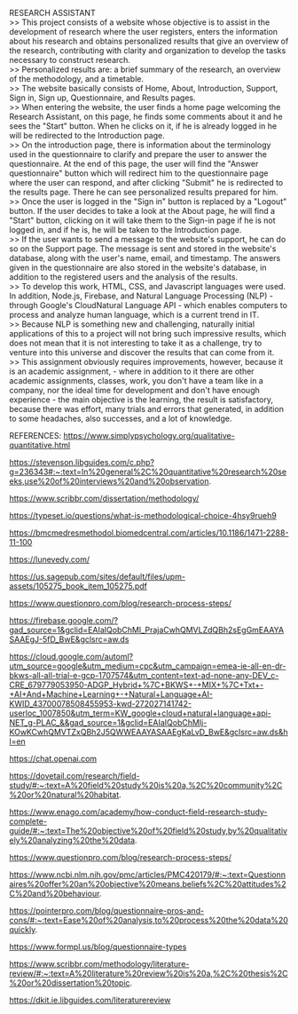 RESEARCH ASSISTANT                   
        >> This project consists of a website whose objective is to assist in the development of research where the user registers, enters the information about his research 
and obtains personalized results that give an overview of the research, contributing with clarity and organization to develop the tasks necessary to construct research.           
	>> Personalized results are: a brief summary of the research, an overview of the methodology, and a timetable.               
	>> The website basically consists of Home, About, Introduction, Support, Sign in, Sign up, Questionnaire, and Results pages.                                                                                                                                                                       
	>> When entering the website, the user finds a home page welcoming the Research Assistant, on this page, he finds some comments about it and he sees the "Start"
 button. When he clicks on it, if he is already logged in he will be redirected to the Introduction page.                  
	>> On the introduction page, there is information about the terminology used in the questionnaire to clarify and prepare the user to answer the questionnaire. At the
 end of this page, the user will find the "Answer questionnaire" button which will redirect him to the questionnaire page where the user can respond, and after clicking
 "Submit" he is redirected to the results page. There he can see personalized results prepared for him.                        
	>> Once the user is logged in the "Sign in" button is replaced by a "Logout" button. If the user decides to take a look at the About page, he will find a
 "Start" button, clicking on it will take them to the Sign-in page if he is not logged in, and if he is, he will be taken to the Introduction page.                    
	>> If the user wants to send a message to the website's support, he can do so on the Support page. The message is sent and stored in the website's database, along 
 with the user's name, email, and timestamp. The answers given in the questionnaire are also stored in the website's database, in addition to the registered users
 and the analysis of the results.                                      
  	>> To develop this work, HTML, CSS, and Javascript languages ​​were used. In addition,  Node.js, Firebase, and Natural Language Processing (NLP) - through 
   Google's CloudNatural Language API - which enables computers to process and analyze human language, which is a current trend in IT.                           
  	>> Because NLP is something new and challenging, naturally initial applications of this to a project will not bring such impressive results, which does not mean that
   it is not interesting to take it as a challenge, try to venture into this universe and discover the results that can come from it.                       
  	>> This assignment obviously requires improvements, however, because it is an academic assignment, - where in addition to it there are other
 academic assignments, classes, work, you don't have a team like in a company, nor the ideal time for development and don't have enough experience - the main objective is 
 the learning, the result is satisfactory, because there was effort, many trials and errors that generated, in addition to some headaches, also successes, and a lot of 
 knowledge.


REFERENCES:
https://www.simplypsychology.org/qualitative-quantitative.html

https://stevenson.libguides.com/c.php?g=236343#:~:text=In%20general%2C%20quantitative%20research%20seeks,use%20of%20interviews%20and%20observation.

https://www.scribbr.com/dissertation/methodology/

https://typeset.io/questions/what-is-methodological-choice-4hsy9rueh9

https://bmcmedresmethodol.biomedcentral.com/articles/10.1186/1471-2288-11-100
 
https://lunevedy.com/

https://us.sagepub.com/sites/default/files/upm-assets/105275_book_item_105275.pdf

https://www.questionpro.com/blog/research-process-steps/

https://firebase.google.com/?gad_source=1&gclid=EAIaIQobChMI_PrajaCwhQMVLZdQBh2sEgGmEAAYASAAEgJ-5fD_BwE&gclsrc=aw.ds

https://cloud.google.com/automl?utm_source=google&utm_medium=cpc&utm_campaign=emea-ie-all-en-dr-bkws-all-all-trial-e-gcp-1707574&utm_content=text-ad-none-any-DEV_c-CRE_679779053950-ADGP_Hybrid+%7C+BKWS+-+MIX+%7C+Txt+-+AI+And+Machine+Learning+-+Natural+Language+AI-KWID_43700078508455953-kwd-272027141742-userloc_1007850&utm_term=KW_google+cloud+natural+language+api-NET_g-PLAC_&&gad_source=1&gclid=EAIaIQobChMIj-KOwKCwhQMVTZxQBh2J5QWWEAAYASAAEgKaLvD_BwE&gclsrc=aw.ds&hl=en
  
https://chat.openai.com

https://dovetail.com/research/field-study/#:~:text=A%20field%20study%20is%20a,%2C%20community%2C%20or%20natural%20habitat.

https://www.enago.com/academy/how-conduct-field-research-study-complete-guide/#:~:text=The%20objective%20of%20field%20study,by%20qualitatively%20analyzing%20the%20data.

https://www.questionpro.com/blog/research-process-steps/

https://www.ncbi.nlm.nih.gov/pmc/articles/PMC420179/#:~:text=Questionnaires%20offer%20an%20objective%20means,beliefs%2C%20attitudes%2C%20and%20behaviour.

https://pointerpro.com/blog/questionnaire-pros-and-cons/#:~:text=Ease%20of%20analysis,to%20process%20the%20data%20quickly.

https://www.formpl.us/blog/questionnaire-types

https://www.scribbr.com/methodology/literature-review/#:~:text=A%20literature%20review%20is%20a,%2C%20thesis%2C%20or%20dissertation%20topic.

https://dkit.ie.libguides.com/literaturereview
